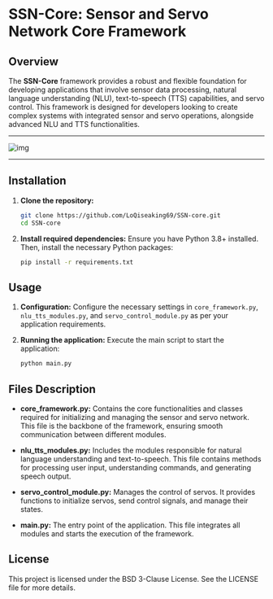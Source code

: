 # **SSN-Core: Sensor and Servo Network Core Framework**

## **Overview**
The **SSN-Core** framework provides a robust and flexible foundation for developing applications that involve sensor data processing, natural language understanding (NLU), text-to-speech (TTS) capabilities, and servo control. This framework is designed for developers looking to create complex systems with integrated sensor and servo operations, alongside advanced NLU and TTS functionalities.
___
![img](https://github.com/agreene90/SSN-core/blob/main/ssn-c.png)
___
## **Installation**
1. **Clone the repository:**
   ```sh
   git clone https://github.com/LoQiseaking69/SSN-core.git
   cd SSN-core
   ```

2. **Install required dependencies:**
   Ensure you have Python 3.8+ installed. Then, install the necessary Python packages:
   ```sh
   pip install -r requirements.txt
   ```

## **Usage**
1. **Configuration:**
   Configure the necessary settings in `core_framework.py`, `nlu_tts_modules.py`, and `servo_control_module.py` as per your application requirements.

2. **Running the application:**
   Execute the main script to start the application:
   ```sh
   python main.py
   ```

## **Files Description**
- **core_framework.py:** Contains the core functionalities and classes required for initializing and managing the sensor and servo network. This file is the backbone of the framework, ensuring smooth communication between different modules.
  
- **nlu_tts_modules.py:** Includes the modules responsible for natural language understanding and text-to-speech. This file contains methods for processing user input, understanding commands, and generating speech output.
  
- **servo_control_module.py:** Manages the control of servos. It provides functions to initialize servos, send control signals, and manage their states.

- **main.py:** The entry point of the application. This file integrates all modules and starts the execution of the framework.

## **License**
This project is licensed under the BSD 3-Clause License. See the LICENSE file for more details.

